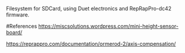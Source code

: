 Filesystem for SDCard, using Duet electronics and RepRapPro-dc42 firmware.

#References
https://miscsolutions.wordpress.com/mini-height-sensor-board/

https://reprappro.com/documentation/ormerod-2/axis-compensation/
